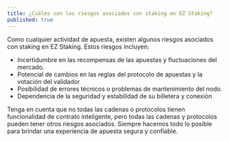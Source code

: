 ```yaml
---
title: ¿Cuáles son los riesgos asociados con staking en EZ Staking?
published: true
---
```


Como cualquier actividad de apuesta, existen algunos riesgos asociados con staking en EZ Staking. Estos riesgos incluyen:

* Incertidumbre en las recompensas de las apuestas y fluctuaciones del mercado.
* Potencial de cambios en las reglas del protocolo de apuestas y la votación del validador
* Posibilidad de errores técnicos o problemas de mantenimiento del nodo.
* Dependencia de la seguridad y estabilidad de su billetera y conexión

Tenga en cuenta que no todas las cadenas o protocolos tienen funcionalidad de contrato inteligente, pero todas las cadenas y protocolos pueden tener otros riesgos asociados. Siempre hacemos todo lo posible para brindar una experiencia de apuesta segura y confiable.
